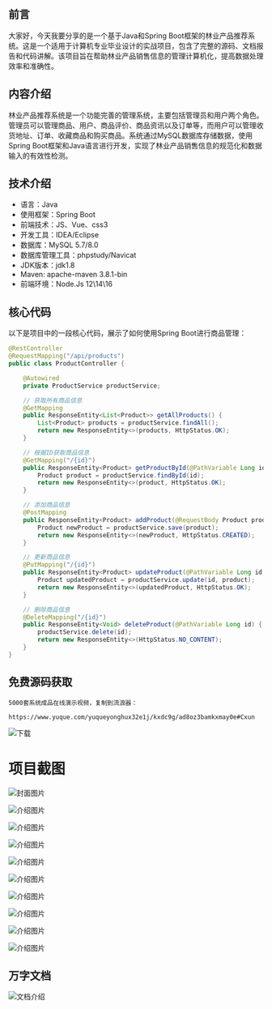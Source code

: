 ## 前言

大家好，今天我要分享的是一个基于Java和Spring Boot框架的林业产品推荐系统。这是一个适用于计算机专业毕业设计的实战项目，包含了完整的源码、文档报告和代码讲解。该项目旨在帮助林业产品销售信息的管理计算机化，提高数据处理效率和准确性。

## 内容介绍

林业产品推荐系统是一个功能完善的管理系统，主要包括管理员和用户两个角色。管理员可以管理商品、用户、商品评价、商品资讯以及订单等，而用户可以管理收货地址、订单、收藏商品和购买商品。系统通过MySQL数据库存储数据，使用Spring Boot框架和Java语言进行开发，实现了林业产品销售信息的规范化和数据输入的有效性检测。

## 技术介绍

- 语言：Java
- 使用框架：Spring Boot
- 前端技术：JS、Vue、css3
- 开发工具：IDEA/Eclipse
- 数据库：MySQL 5.7/8.0
- 数据库管理工具：phpstudy/Navicat
- JDK版本：jdk1.8
- Maven: apache-maven 3.8.1-bin
- 前端环境：Node.Js 12\14\16

## 核心代码

以下是项目中的一段核心代码，展示了如何使用Spring Boot进行商品管理：

```java
@RestController
@RequestMapping("/api/products")
public class ProductController {

    @Autowired
    private ProductService productService;

    // 获取所有商品信息
    @GetMapping
    public ResponseEntity<List<Product>> getAllProducts() {
        List<Product> products = productService.findAll();
        return new ResponseEntity<>(products, HttpStatus.OK);
    }

    // 根据ID获取商品信息
    @GetMapping("/{id}")
    public ResponseEntity<Product> getProductById(@PathVariable Long id) {
        Product product = productService.findById(id);
        return new ResponseEntity<>(product, HttpStatus.OK);
    }

    // 添加商品信息
    @PostMapping
    public ResponseEntity<Product> addProduct(@RequestBody Product product) {
        Product newProduct = productService.save(product);
        return new ResponseEntity<>(newProduct, HttpStatus.CREATED);
    }

    // 更新商品信息
    @PutMapping("/{id}")
    public ResponseEntity<Product> updateProduct(@PathVariable Long id, @RequestBody Product product) {
        Product updatedProduct = productService.update(id, product);
        return new ResponseEntity<>(updatedProduct, HttpStatus.OK);
    }

    // 删除商品信息
    @DeleteMapping("/{id}")
    public ResponseEntity<Void> deleteProduct(@PathVariable Long id) {
        productService.delete(id);
        return new ResponseEntity<>(HttpStatus.NO_CONTENT);
    }
}
```

## 免费源码获取

```
5000套系统成品在线演示视频，复制到流浪器： 
```
```
https://www.yuque.com/yuqueyonghux32e1j/kxdc9g/ad8oz3bamkxmay0e#Cxun
```
![下载](https://img12.360buyimg.com/ddimg/jfs/t1/339687/11/1349/28408/68ad865fF412d7877/adaa650483a100f2.jpg)

# 项目截图

![封面图片](https://img14.360buyimg.com/ddimg/jfs/t1/320136/11/24775/190682/689dab82F6a84ae54/82155347e99be721.jpg)

![介绍图片](https://img10.360buyimg.com/ddimg/jfs/t1/315579/10/26236/31256/689dab62F77241d6a/786449b7d8b96ad7.jpg)

![介绍图片](https://img11.360buyimg.com/ddimg/jfs/t1/319183/37/24723/29082/689dab63F909a625a/613153c1104f7d23.jpg)

![介绍图片](https://img13.360buyimg.com/ddimg/jfs/t1/328088/33/4427/137884/689dab63Fbf46aef2/237c30ad9499fcba.jpg)

![介绍图片](https://img13.360buyimg.com/ddimg/jfs/t1/316534/29/26361/71488/689dab64F1a830a2c/dc94798070d33bc2.jpg)

![介绍图片](https://img13.360buyimg.com/ddimg/jfs/t1/312509/5/26296/33802/689dab64Fe594416f/cbe7c2a959c9da69.jpg)

![介绍图片](https://img11.360buyimg.com/ddimg/jfs/t1/297431/17/15230/121763/689dab66F031727bb/ac36f4f588ec915e.jpg)

![介绍图片](https://img11.360buyimg.com/ddimg/jfs/t1/313611/22/26448/119452/689dab66Fcd764502/7c24cc67c61ae492.jpg)

![介绍图片](https://img14.360buyimg.com/ddimg/jfs/t1/289324/21/25117/195922/689dab67F7becc845/d8b27c99e852c358.jpg)

![介绍图片](https://img14.360buyimg.com/ddimg/jfs/t1/324071/34/4336/41823/689dab67F28335c3c/6503fed19a69ff41.jpg)


## 万字文档
![文档介绍](https://img14.360buyimg.com/ddimg/jfs/t1/338393/1/3576/156947/68b1ad0cF74dc525c/ff9cd6c574295685.jpg)
